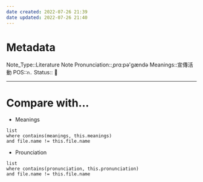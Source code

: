 ```yaml
---
date created: 2022-07-26 21:39
date updated: 2022-07-26 21:40
---
```


# Metadata

Note_Type::Literature Note
Pronunciation::ˌprɑ:pə'ɡændə
Meanings::宣傳活動
POS::`n.`
Status:: 👶

---

# Compare with...

- Meanings

```dataview
list
where contains(meanings, this.meanings)
and file.name != this.file.name
```

- Prounciation

```dataview
list
where contains(pronunciation, this.pronunciation)
and file.name != this.file.name
```
